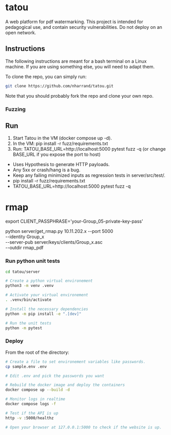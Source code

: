 # tatou
A web platform for pdf watermarking. This project is intended for pedagogical use, and contain security vulnerabilities. Do not deploy on an open network.

## Instructions

The following instructions are meant for a bash terminal on a Linux machine. If you are using something else, you will need to adapt them.

To clone the repo, you can simply run:

```bash
git clone https://github.com/nharrand/tatou.git
```

Note that you should probably fork the repo and clone your own repo.

### Fuzzing
## Run
1) Start Tatou in the VM (docker compose up -d).
2) In the VM:  pip install -r fuzz/requirements.txt
3) Run:        TATOU_BASE_URL=http://localhost:5000 pytest fuzz -q
   (or change BASE_URL if you expose the port to host)

- Uses Hypothesis to generate HTTP payloads.
- Any 5xx or crash/hang is a bug.
- Keep any failing minimized inputs as regression tests in server/src/test/.
- pip install -r fuzz/requirements.txt
- TATOU_BASE_URL=http://localhost:5000 pytest fuzz -q

# rmap
export CLIENT_PASSPHRASE='your-Group_05-private-key-pass'

python server/get_rmap.py 10.11.202.x --port 5000 \
  --identity Group_x \
  --server-pub server/keys/clients/Group_x.asc \
  --outdir rmap_pdf

### Run python unit tests

```bash
cd tatou/server

# Create a python virtual environement
python3 -m venv .venv

# Activate your virtual environement
. .venv/bin/activate

# Install the necessary dependencies
python -m pip install -e ".[dev]"

# Run the unit tests
python -m pytest
```

### Deploy

From the root of the directory:

```bash
# Create a file to set environement variables like passwords.
cp sample.env .env

# Edit .env and pick the passwords you want

# Rebuild the docker image and deploy the containers
docker compose up --build -d

# Monitor logs in realtime 
docker compose logs -f

# Test if the API is up
http -v :5000/healthz

# Open your browser at 127.0.0.1:5000 to check if the website is up.
```



